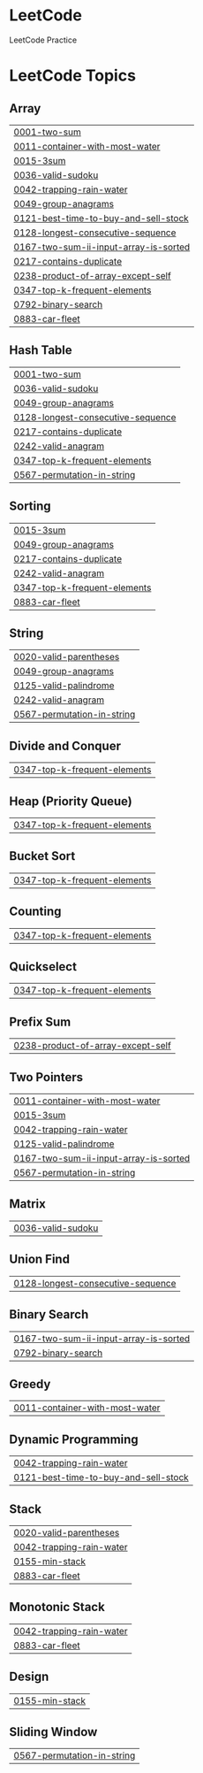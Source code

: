# LeetCode
 LeetCode Practice

<!---LeetCode Topics Start-->
# LeetCode Topics
## Array
|  |
| ------- |
| [0001-two-sum](https://github.com/chhhhhyoo/LeetCodePrc/tree/master/0001-two-sum) |
| [0011-container-with-most-water](https://github.com/chhhhhyoo/LeetCodePrc/tree/master/0011-container-with-most-water) |
| [0015-3sum](https://github.com/chhhhhyoo/LeetCodePrc/tree/master/0015-3sum) |
| [0036-valid-sudoku](https://github.com/chhhhhyoo/LeetCodePrc/tree/master/0036-valid-sudoku) |
| [0042-trapping-rain-water](https://github.com/chhhhhyoo/LeetCodePrc/tree/master/0042-trapping-rain-water) |
| [0049-group-anagrams](https://github.com/chhhhhyoo/LeetCodePrc/tree/master/0049-group-anagrams) |
| [0121-best-time-to-buy-and-sell-stock](https://github.com/chhhhhyoo/LeetCodePrc/tree/master/0121-best-time-to-buy-and-sell-stock) |
| [0128-longest-consecutive-sequence](https://github.com/chhhhhyoo/LeetCodePrc/tree/master/0128-longest-consecutive-sequence) |
| [0167-two-sum-ii-input-array-is-sorted](https://github.com/chhhhhyoo/LeetCodePrc/tree/master/0167-two-sum-ii-input-array-is-sorted) |
| [0217-contains-duplicate](https://github.com/chhhhhyoo/LeetCodePrc/tree/master/0217-contains-duplicate) |
| [0238-product-of-array-except-self](https://github.com/chhhhhyoo/LeetCodePrc/tree/master/0238-product-of-array-except-self) |
| [0347-top-k-frequent-elements](https://github.com/chhhhhyoo/LeetCodePrc/tree/master/0347-top-k-frequent-elements) |
| [0792-binary-search](https://github.com/chhhhhyoo/LeetCodePrc/tree/master/0792-binary-search) |
| [0883-car-fleet](https://github.com/chhhhhyoo/LeetCodePrc/tree/master/0883-car-fleet) |
## Hash Table
|  |
| ------- |
| [0001-two-sum](https://github.com/chhhhhyoo/LeetCodePrc/tree/master/0001-two-sum) |
| [0036-valid-sudoku](https://github.com/chhhhhyoo/LeetCodePrc/tree/master/0036-valid-sudoku) |
| [0049-group-anagrams](https://github.com/chhhhhyoo/LeetCodePrc/tree/master/0049-group-anagrams) |
| [0128-longest-consecutive-sequence](https://github.com/chhhhhyoo/LeetCodePrc/tree/master/0128-longest-consecutive-sequence) |
| [0217-contains-duplicate](https://github.com/chhhhhyoo/LeetCodePrc/tree/master/0217-contains-duplicate) |
| [0242-valid-anagram](https://github.com/chhhhhyoo/LeetCodePrc/tree/master/0242-valid-anagram) |
| [0347-top-k-frequent-elements](https://github.com/chhhhhyoo/LeetCodePrc/tree/master/0347-top-k-frequent-elements) |
| [0567-permutation-in-string](https://github.com/chhhhhyoo/LeetCodePrc/tree/master/0567-permutation-in-string) |
## Sorting
|  |
| ------- |
| [0015-3sum](https://github.com/chhhhhyoo/LeetCodePrc/tree/master/0015-3sum) |
| [0049-group-anagrams](https://github.com/chhhhhyoo/LeetCodePrc/tree/master/0049-group-anagrams) |
| [0217-contains-duplicate](https://github.com/chhhhhyoo/LeetCodePrc/tree/master/0217-contains-duplicate) |
| [0242-valid-anagram](https://github.com/chhhhhyoo/LeetCodePrc/tree/master/0242-valid-anagram) |
| [0347-top-k-frequent-elements](https://github.com/chhhhhyoo/LeetCodePrc/tree/master/0347-top-k-frequent-elements) |
| [0883-car-fleet](https://github.com/chhhhhyoo/LeetCodePrc/tree/master/0883-car-fleet) |
## String
|  |
| ------- |
| [0020-valid-parentheses](https://github.com/chhhhhyoo/LeetCodePrc/tree/master/0020-valid-parentheses) |
| [0049-group-anagrams](https://github.com/chhhhhyoo/LeetCodePrc/tree/master/0049-group-anagrams) |
| [0125-valid-palindrome](https://github.com/chhhhhyoo/LeetCodePrc/tree/master/0125-valid-palindrome) |
| [0242-valid-anagram](https://github.com/chhhhhyoo/LeetCodePrc/tree/master/0242-valid-anagram) |
| [0567-permutation-in-string](https://github.com/chhhhhyoo/LeetCodePrc/tree/master/0567-permutation-in-string) |
## Divide and Conquer
|  |
| ------- |
| [0347-top-k-frequent-elements](https://github.com/chhhhhyoo/LeetCodePrc/tree/master/0347-top-k-frequent-elements) |
## Heap (Priority Queue)
|  |
| ------- |
| [0347-top-k-frequent-elements](https://github.com/chhhhhyoo/LeetCodePrc/tree/master/0347-top-k-frequent-elements) |
## Bucket Sort
|  |
| ------- |
| [0347-top-k-frequent-elements](https://github.com/chhhhhyoo/LeetCodePrc/tree/master/0347-top-k-frequent-elements) |
## Counting
|  |
| ------- |
| [0347-top-k-frequent-elements](https://github.com/chhhhhyoo/LeetCodePrc/tree/master/0347-top-k-frequent-elements) |
## Quickselect
|  |
| ------- |
| [0347-top-k-frequent-elements](https://github.com/chhhhhyoo/LeetCodePrc/tree/master/0347-top-k-frequent-elements) |
## Prefix Sum
|  |
| ------- |
| [0238-product-of-array-except-self](https://github.com/chhhhhyoo/LeetCodePrc/tree/master/0238-product-of-array-except-self) |
## Two Pointers
|  |
| ------- |
| [0011-container-with-most-water](https://github.com/chhhhhyoo/LeetCodePrc/tree/master/0011-container-with-most-water) |
| [0015-3sum](https://github.com/chhhhhyoo/LeetCodePrc/tree/master/0015-3sum) |
| [0042-trapping-rain-water](https://github.com/chhhhhyoo/LeetCodePrc/tree/master/0042-trapping-rain-water) |
| [0125-valid-palindrome](https://github.com/chhhhhyoo/LeetCodePrc/tree/master/0125-valid-palindrome) |
| [0167-two-sum-ii-input-array-is-sorted](https://github.com/chhhhhyoo/LeetCodePrc/tree/master/0167-two-sum-ii-input-array-is-sorted) |
| [0567-permutation-in-string](https://github.com/chhhhhyoo/LeetCodePrc/tree/master/0567-permutation-in-string) |
## Matrix
|  |
| ------- |
| [0036-valid-sudoku](https://github.com/chhhhhyoo/LeetCodePrc/tree/master/0036-valid-sudoku) |
## Union Find
|  |
| ------- |
| [0128-longest-consecutive-sequence](https://github.com/chhhhhyoo/LeetCodePrc/tree/master/0128-longest-consecutive-sequence) |
## Binary Search
|  |
| ------- |
| [0167-two-sum-ii-input-array-is-sorted](https://github.com/chhhhhyoo/LeetCodePrc/tree/master/0167-two-sum-ii-input-array-is-sorted) |
| [0792-binary-search](https://github.com/chhhhhyoo/LeetCodePrc/tree/master/0792-binary-search) |
## Greedy
|  |
| ------- |
| [0011-container-with-most-water](https://github.com/chhhhhyoo/LeetCodePrc/tree/master/0011-container-with-most-water) |
## Dynamic Programming
|  |
| ------- |
| [0042-trapping-rain-water](https://github.com/chhhhhyoo/LeetCodePrc/tree/master/0042-trapping-rain-water) |
| [0121-best-time-to-buy-and-sell-stock](https://github.com/chhhhhyoo/LeetCodePrc/tree/master/0121-best-time-to-buy-and-sell-stock) |
## Stack
|  |
| ------- |
| [0020-valid-parentheses](https://github.com/chhhhhyoo/LeetCodePrc/tree/master/0020-valid-parentheses) |
| [0042-trapping-rain-water](https://github.com/chhhhhyoo/LeetCodePrc/tree/master/0042-trapping-rain-water) |
| [0155-min-stack](https://github.com/chhhhhyoo/LeetCodePrc/tree/master/0155-min-stack) |
| [0883-car-fleet](https://github.com/chhhhhyoo/LeetCodePrc/tree/master/0883-car-fleet) |
## Monotonic Stack
|  |
| ------- |
| [0042-trapping-rain-water](https://github.com/chhhhhyoo/LeetCodePrc/tree/master/0042-trapping-rain-water) |
| [0883-car-fleet](https://github.com/chhhhhyoo/LeetCodePrc/tree/master/0883-car-fleet) |
## Design
|  |
| ------- |
| [0155-min-stack](https://github.com/chhhhhyoo/LeetCodePrc/tree/master/0155-min-stack) |
## Sliding Window
|  |
| ------- |
| [0567-permutation-in-string](https://github.com/chhhhhyoo/LeetCodePrc/tree/master/0567-permutation-in-string) |
<!---LeetCode Topics End-->